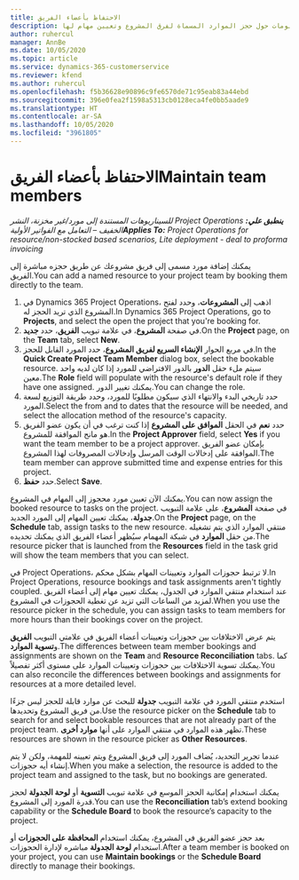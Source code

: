 ```yaml
---
title: الاحتفاظ بأعضاء الفريق
description: يوفر هذا الموضوع معلومات حول حجز الموارد المسماة لفرق المشروع وتعيين مهام لها.
author: ruhercul
manager: AnnBe
ms.date: 10/05/2020
ms.topic: article
ms.service: dynamics-365-customerservice
ms.reviewer: kfend
ms.author: ruhercul
ms.openlocfilehash: f5b36628e90896c9fe6570de71c95eab83a44ebd
ms.sourcegitcommit: 396e0fea2f1598a5313cb0128eca4fe0bb5aade9
ms.translationtype: HT
ms.contentlocale: ar-SA
ms.lasthandoff: 10/05/2020
ms.locfileid: "3961805"
---
```

# <a name="maintain-team-members"></a><span data-ttu-id="5add5-103">الاحتفاظ بأعضاء الفريق</span><span class="sxs-lookup"><span data-stu-id="5add5-103">Maintain team members</span></span>

<span data-ttu-id="5add5-104">_**ينطبق علي:** ‏‫Project Operations للسيناريوهات المستندة إلى مورد/غير مخزنة‬، ‏‫النشر الخفيف – التعامل مع الفواتير الأولية‬_</span><span class="sxs-lookup"><span data-stu-id="5add5-104">_**Applies To:** Project Operations for resource/non-stocked based scenarios, Lite deployment - deal to proforma invoicing_</span></span>

<span data-ttu-id="5add5-105">يمكنك إضافة مورد مسمى إلى فريق مشروعك عن طريق حجزه مباشرة إلى الفريق.</span><span class="sxs-lookup"><span data-stu-id="5add5-105">You can add a named resource to your project team by booking them directly to the team.</span></span>

1. <span data-ttu-id="5add5-106">في Dynamics 365 Project Operations، اذهب إلى **المشروعات**، وحدد لفتح المشروع الذي تريد الحجز له.</span><span class="sxs-lookup"><span data-stu-id="5add5-106">In Dynamics 365 Project Operations, go to **Projects**, and select the open the project that you're booking for.</span></span>
2. <span data-ttu-id="5add5-107">في صفحة **المشروع**، في علامة تبويب **الفريق**، حدد **جديد**.</span><span class="sxs-lookup"><span data-stu-id="5add5-107">On the **Project** page, on the **Team** tab, select **New**.</span></span> 
3. <span data-ttu-id="5add5-108">في مربع الحوار **الإنشاء السريع لفريق المشروع**، حدد المورد القابل للحجز.</span><span class="sxs-lookup"><span data-stu-id="5add5-108">In the **Quick Create Project Team Member** dialog box, select the bookable resource.</span></span> <span data-ttu-id="5add5-109">سيتم ملء حقل **الدور** بالدور الافتراضي للمورد إذا كان لديه واحد معين.</span><span class="sxs-lookup"><span data-stu-id="5add5-109">The **Role** field will populate with the resource's default role if they have one assigned.</span></span> <span data-ttu-id="5add5-110">يمكنك تغيير الدور.</span><span class="sxs-lookup"><span data-stu-id="5add5-110">You can change the role.</span></span> 
4. <span data-ttu-id="5add5-111">حدد تاريخي البدء والانتهاء الذي سيكون مطلوبًا للمورد، وحدد طريقة التوزيع لسعة المورد.</span><span class="sxs-lookup"><span data-stu-id="5add5-111">Select the from and to dates that the resource will be needed, and select the allocation method of the resource's capacity.</span></span> 
5. <span data-ttu-id="5add5-112">حدد **نعم** في الحقل **الموافق على المشروع** إذا كنت ترغب في أن يكون عضو الفريق هو مانح الموافقة للمشروع.</span><span class="sxs-lookup"><span data-stu-id="5add5-112">In the **Project Approver** field, select **Yes** if you want the team member to be a project approver.</span></span> <span data-ttu-id="5add5-113">بإمكان عضو الفريق الموافقة على إدخالات الوقت المرسل وإدخالات المصروفات لهذا المشروع.</span><span class="sxs-lookup"><span data-stu-id="5add5-113">The team member can approve submitted time and expense entries for this project.</span></span> 
6. <span data-ttu-id="5add5-114">حدد **حفظ**.</span><span class="sxs-lookup"><span data-stu-id="5add5-114">Select **Save**.</span></span>

<span data-ttu-id="5add5-115">يمكنك الآن تعيين مورد محجوز إلى المهام في المشروع.</span><span class="sxs-lookup"><span data-stu-id="5add5-115">You can now assign the booked resource to tasks on the project.</span></span> <span data-ttu-id="5add5-116">في صفحة **المشروع**، على علامة التبويب **جدولة**، يمكنك تعيين المهام إلى المورد الجديد.</span><span class="sxs-lookup"><span data-stu-id="5add5-116">On the **Project** page, on the **Schedule** tab, assign tasks to the new resource.</span></span> <span data-ttu-id="5add5-117">منتقي الموارد الذي يتم تشغيله من حقل **الموارد** في شبكة المهمام سيُظهر أعضاء الفريق الذي يمكنك تحديده.</span><span class="sxs-lookup"><span data-stu-id="5add5-117">The resource picker that is launched from the **Resources** field in the task grid will show the team members that you can select.</span></span>


<span data-ttu-id="5add5-118">في Project Operations، لا ترتبط حجوزات الموارد وتعيينات المهام بشكل محكم.</span><span class="sxs-lookup"><span data-stu-id="5add5-118">In Project Operations, resource bookings and task assignments aren't tightly coupled.</span></span> <span data-ttu-id="5add5-119">عند استخدام منتقي الموارد في الجدول، يمكنك تعيين مهام إلى أعضاء الفريق لمزيد من الساعات التي تزيد عن تغطية الحجوزات في المشروع.</span><span class="sxs-lookup"><span data-stu-id="5add5-119">When you use the resource picker in the schedule, you can assign tasks to team members for more hours than their bookings cover on the project.</span></span>

<span data-ttu-id="5add5-120">يتم عرض الاختلافات بين حجوزات وتعيينات أعضاء الفريق في علامتي التبويب **الفريق** و**تسوية الموارد**.</span><span class="sxs-lookup"><span data-stu-id="5add5-120">The differences between team member bookings and assignments are shown on the **Team** and **Resource Reconciliation** tabs.</span></span> <span data-ttu-id="5add5-121">كما يمكنك تسوية الاختلافات بين حجوزات وتعيينات الموارد على مستوى أكثر تفصيلاً.</span><span class="sxs-lookup"><span data-stu-id="5add5-121">You can also reconcile the differences between bookings and assignments for resources at a more detailed level.</span></span>

<span data-ttu-id="5add5-122">استخدم منتقي المورد في علامة التبويب **جدولة** للبحث عن موارد قابلة للحجز ليس جزءًا من فريق المشروع وتحديدها.</span><span class="sxs-lookup"><span data-stu-id="5add5-122">Use the resource picker on the **Schedule** tab to search for and select bookable resources that are not already part of the project team.</span></span> <span data-ttu-id="5add5-123">تظهر هذه الموارد في منتقي الموارد على أنها **موارد أخرى**.</span><span class="sxs-lookup"><span data-stu-id="5add5-123">These resources are shown in the resource picker as **Other Resources**.</span></span>

<span data-ttu-id="5add5-124">عندما تجرير التحديد، يُضاف المورد إلى فريق المشروع ويتم تعيينه للمهمة، ولكن لا يتم إنشاء أيه حجوزات.</span><span class="sxs-lookup"><span data-stu-id="5add5-124">When you make a selection, the resource is added to the project team and assigned to the task, but no bookings are generated.</span></span>

<span data-ttu-id="5add5-125">يمكنك استخدام إمكانية الحجز الموسع في علامة تبويب **التسوية** أو **لوحة الجدولة** لحجز قدرة المورد إلى المشروع.</span><span class="sxs-lookup"><span data-stu-id="5add5-125">You can use the **Reconciliation** tab’s extend booking capability or the **Schedule Board** to book the resource’s capacity to the project.</span></span>

<span data-ttu-id="5add5-126">بعد حجز عضو الفريق في المشروع، يمكنك استخدام **المحافظة على الحجوزات** أو استخدام **لوحة الجدولة** مباشره لإدارة الحجوزات.</span><span class="sxs-lookup"><span data-stu-id="5add5-126">After a team member is booked on your project, you can use **Maintain bookings** or the **Schedule Board** directly to manage their bookings.</span></span>
